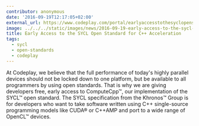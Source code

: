 ```yaml
---
contributor: anonymous
date: '2016-09-19T12:17:05+02:00'
external_url: https://www.codeplay.com/portal/earlyaccesstothesyclopenstandardforcacceleration
image: ../../../static/images/news/2016-09-19-early-access-to-the-sycl-open-standard-for-c-acceleration.webp
title: Early Access to the SYCL Open Standard for C++ Acceleration
tags:
  - sycl
  - open-standards
  - codeplay
---
```


At Codeplay, we believe that the full performance of today's highly parallel devices should not be locked down to one
platform, but be available to all programmers by using open standards. That is why we are giving developers free, early
access to ComputeCpp™, our implementation of the SYCL™ open standard. The SYCL specification from the Khronos™ Group is
for developers who want to take software written using C++ single-source programming models like CUDA® or C++AMP and
port to a wide range of OpenCL™ devices.

